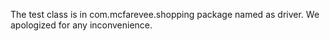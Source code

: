 
The test class is in com.mcfarevee.shopping package named as driver.
We apologized for any inconvenience. 
